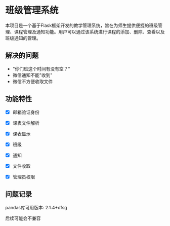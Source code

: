 # 班级管理系统

本项目是一个基于Flask框架开发的教学管理系统，旨在为师生提供便捷的班级管理、课程管理及通知功能。用户可以通过该系统进行课程的添加、删除、查看以及班级通知的管理。


## 解决的问题

- "你们班这个时间有没有空？"
- 微信通知不能"收到"
- 微信不方便收取文件

## 功能特性

- [x] 邮箱验证身份
- [x] 课表文件解析
- [x] 课表显示
- [x] 班级
- [x] 通知
- [x] 文件收取
- [x] 管理员权限


## 问题记录

pandas库可用版本: 2.1.4+dfsg

后续可能会不兼容
